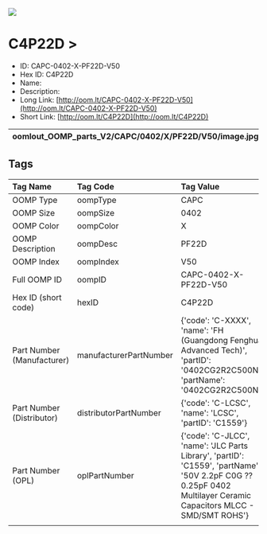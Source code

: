 


  
![][im]
# C4P22D > 

- ID: CAPC-0402-X-PF22D-V50
- Hex ID: C4P22D
- Name: 
- Description: 
- Long Link: [http://oom.lt/CAPC-0402-X-PF22D-V50](http://oom.lt/CAPC-0402-X-PF22D-V50)
- Short Link: [http://oom.lt/C4P22D](http://oom.lt/C4P22D)
  

|oomlout_OOMP_parts_V2/CAPC/0402/X/PF22D/V50/image.jpg||||
| :---: | :---: | :---: | :---: |

## Tags
  

|Tag Name|Tag Code|Tag Value|
| :--- | :--- | :--- |
|OOMP Type|oompType|CAPC|
|OOMP Size|oompSize|0402|
|OOMP Color|oompColor|X|
|OOMP Description|oompDesc|PF22D|
|OOMP Index|oompIndex|V50|
|Full OOMP ID|oompID|CAPC-0402-X-PF22D-V50|
|Hex ID (short code)|hexID|C4P22D|
|Part Number (Manufacturer)|manufacturerPartNumber|{'code': 'C-XXXX', 'name': 'FH (Guangdong Fenghua Advanced Tech)', 'partID': '0402CG2R2C500NT', 'partName': '0402CG2R2C500NT'}|
|Part Number (Distributor)|distributorPartNumber|{'code': 'C-LCSC', 'name': 'LCSC', 'partID': 'C1559'}|
|Part Number (OPL)|oplPartNumber|{'code': 'C-JLCC', 'name': 'JLC Parts Library', 'partID': 'C1559', 'partName': '50V 2.2pF C0G ??0.25pF 0402  Multilayer Ceramic Capacitors MLCC - SMD/SMT ROHS'}|
||||



[im]: oomlout_OOMP_parts_V2/CAPC/0402/X/PF22D/V50/image_450.jpg
